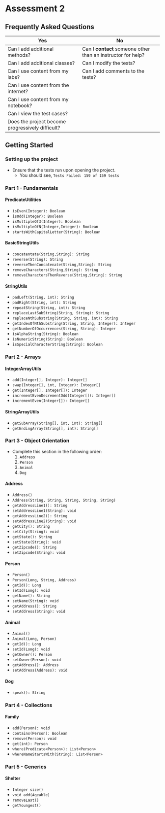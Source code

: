 # Assessment 2

## Frequently Asked Questions

| Yes                                | No                               |
| ---------------------------------- | -------------------------------- |
| Can I add additional methods?      | Can I **contact** someone other than an instructor for help?
| Can I add additional classes?      | Can I modify the tests? |
| Can I use content from my labs?    | Can I add comments to the tests?   |
| Can I use content from the internet?    |
| Can I use content from my notebook? |
| Can I view the test cases? |
| Does the project become progressively difficult? |


## Getting Started

### Setting up the project
* Ensure that the tests run upon opening the project.
	* You should see, `Tests Failed: 159 of 159 tests`



### Part 1 - Fundamentals

#### PredicateUtilities
* `isEven(Integer): Boolean`
* `isOdd(Integer): Boolean`
* `isMultipleOf3(Integer): Boolean`
* `isMultipleOfN(Integer,Integer): Boolean`
* `startsWithCapitalLetter(String): Boolean`

#### BasicStringUtils
* `concatentate(String,String): String`
* `reverse(String): String`
* `reverseThenConcatenate(String,String): String`
* `removeCharacters(String,String): String`
* `removeCharactersThenReverse(String,String): String`

#### StringUtils
* `padLeft(String, int): String`
* `padRight(String, int): String`
* `repeatString(String, int): String`
* `replaceLastSubString(String, String): String`
* `replaceNthSubstring(String, String, int): String`
* `getIndexOfNthSubstring(String, String, Integer): Integer`
* `getNumberOfOccurrences(String, String): Integer`
* `isAlphaString(String): Boolean`
* `isNumericString(String): Boolean`
* `isSpecialCharacterString(String): Boolean`



### Part 2 - Arrays
#### IntegerArrayUtils
* `add(Integer[], Integer): Integer[]`
* `swap(Integer[], int, Integer): Integer[]`
* `get(Integer[], Integer[]): Integer`
* `incrementEvenDecrementOdd(Integer[]): Integer[]`
* `incrementEven(Integer[]): Integer[]`

#### StringArrayUtils
* `getSubArray(String[], int, int): String[]`
* `getEndingArray(String[], int): String[]`

### Part 3 - Object Orientation
* Complete this section in the following order:
  1. `Address`
  2. `Person`
  3. `Animal`
  4. `Dog`

#### Address
* `Address()`
* `Address(String, String, String, String, String)`
* `getAddressLine1(): String`
* `setAddressLine1(String): void`
* `getAddressLine2(): String`
* `setAddressLine2(String): void`
* `getCity(): String`
* `setCity(String): void`
* `getState(): String`
* `setState(String): void`
* `getZipcode(): String`
* `setZipcode(String): void`

#### Person
* `Person()`
* `Person(Long, String, Address)`
* `getId(): Long`
* `setId(Long): void`
* `getName(): String`
* `setName(String): void`
* `getAddress(): String`
* `setAddress(String): void`

#### Animal
* `Animal()`
* `Animal(Long, Person)`
* `getId(): Long`
* `setId(Long): void`
* `getOwner(): Person`
* `setOwner(Person): void`
* `getAddress(): Address`
* `setAddress(Address): void`

#### Dog
* `speak(): String`


### Part 4 - Collections
#### Family
* `add(Person): void`
* `contains(Person): Boolean`
* `remove(Person): void`
* `get(int): Person`
* `where(Predicate<Person>): List<Person>`
* `whereNameStartsWith(String): List<Person>`







### Part 5 - Generics
#### Shelter
* `Integer size()`
* `void add(Ageable)`
* `removeLast()`
* `getYoungest()`